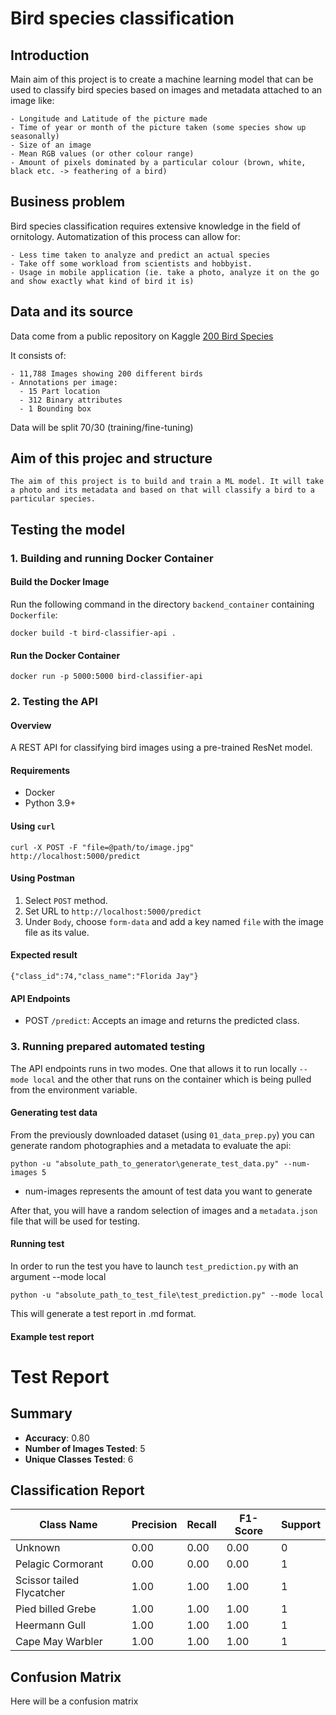 # Bird species classification

## Introduction

Main aim of this project is to create a machine learning model that can be used to classify bird species based on images and metadata attached to an image like:

    - Longitude and Latitude of the picture made
    - Time of year or month of the picture taken (some species show up seasonally)
    - Size of an image
    - Mean RGB values (or other colour range)
    - Amount of pixels dominated by a particular colour (brown, white, black etc. -> feathering of a bird)

## Business problem

Bird species classification requires extensive knowledge in the field of ornitology. Automatization of this process can allow for:

    - Less time taken to analyze and predict an actual species
    - Take off some workload from scientists and hobbyist.
    - Usage in mobile application (ie. take a photo, analyze it on the go and show exactly what kind of bird it is)

## Data and its source

Data come from a public repository on Kaggle [200 Bird Species](https://www.kaggle.com/datasets/veeralakrishna/200-bird-species-with-11788-images/code)

It consists of:

    - 11,788 Images showing 200 different birds
    - Annotations per image: 
      - 15 Part location
      - 312 Binary attributes
      - 1 Bounding box

Data will be split 70/30 (training/fine-tuning)

## Aim of this projec and structure

    The aim of this project is to build and train a ML model. It will take a photo and its metadata and based on that will classify a bird to a particular species. 

## Testing the model

### 1. Building and running Docker Container

#### Build the Docker Image

Run the following command in the directory ```backend_container``` containing ```Dockerfile```:

    docker build -t bird-classifier-api .

#### Run the Docker Container

    docker run -p 5000:5000 bird-classifier-api

### 2. Testing the API

#### Overview

A REST API for classifying bird images using a pre-trained ResNet model.

#### Requirements

- Docker
- Python 3.9+

#### Using ```curl```

    curl -X POST -F "file=@path/to/image.jpg" http://localhost:5000/predict

#### Using Postman

1. Select ```POST``` method.
2. Set URL  to ```http://localhost:5000/predict```
3. Under ```Body```, choose ```form-data``` and add a key named ```file``` with the image file as its value.

#### Expected result

    {"class_id":74,"class_name":"Florida Jay"}

#### API Endpoints

- POST ```/predict```: Accepts an image and returns the predicted class.

### 3. Running prepared automated testing 

The API endpoints runs in two modes. One that allows it to run locally ```--mode local``` and the other that runs on the container which is being pulled from the environment variable. 

#### Generating test data

From the previously downloaded dataset (using ```01_data_prep.py```) you can generate random photographies and a metadata to evaluate the api:


    python -u "absolute_path_to_generator\generate_test_data.py" --num-images 5


- num-images represents the amount of test data you want to generate

After that, you will have a random selection of images and a ```metadata.json``` file that will be used for testing.

#### Running test

In order to run the test you have to launch ```test_prediction.py``` with an argument --mode local


    python -u "absolute_path_to_test_file\test_prediction.py" --mode local

This will generate a test report in .md format.

#### Example test report

# Test Report

## Summary

- **Accuracy**: 0.80
- **Number of Images Tested**: 5
- **Unique Classes Tested**: 6

## Classification Report

| Class Name | Precision | Recall | F1-Score | Support |
|------------|-----------|--------|----------|---------|
| Unknown | 0.00 | 0.00 | 0.00 | 0 |
| Pelagic Cormorant | 0.00 | 0.00 | 0.00 | 1 |
| Scissor tailed Flycatcher | 1.00 | 1.00 | 1.00 | 1 |
| Pied billed Grebe | 1.00 | 1.00 | 1.00 | 1 |
| Heermann Gull | 1.00 | 1.00 | 1.00 | 1 |
| Cape May Warbler | 1.00 | 1.00 | 1.00 | 1 |

## Confusion Matrix

Here will be a confusion matrix

